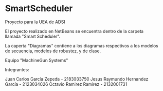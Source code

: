 # SmartScheduler
 Proyecto para la UEA de ADSI

El proyecto realizado en NetBeans se encuentra dentro de la carpeta llamada "Smart Scheduler".

La caperta "Diagramas" contiene a los diagramas respectivos a los modelos de secuencia, modelos de robustez, y de clase.

Equipo "MachineGun Systems"

Integrantes:

Juan Carlos García Zepeda - 2183033750
Jesus Raymundo Hernandez García - 2123034026
Octavio Ramirez Ramirez - 2132001731